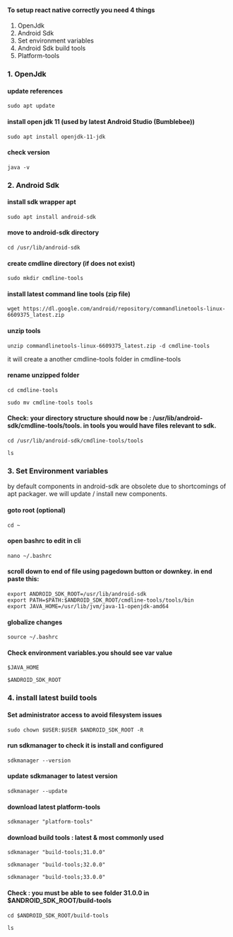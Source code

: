 
#### To setup react native correctly you need 4 things
1. OpenJdk
2. Android Sdk
3. Set environment variables
4. Android Sdk build tools
5. Platform-tools

### 1. OpenJdk

#### update references
```
sudo apt update
```

#### install open jdk 11 (used by latest Android Studio (Bumblebee))
```
sudo apt install openjdk-11-jdk

```

#### check version
```
java -v
```

### 2. Android Sdk

#### install sdk wrapper apt
```
sudo apt install android-sdk
```

#### move to android-sdk directory
```
cd /usr/lib/android-sdk
```

#### create cmdline directory (if does not exist)

```
sudo mkdir cmdline-tools
```

#### install latest command line tools (zip file)
```
wget https://dl.google.com/android/repository/commandlinetools-linux-6609375_latest.zip
```

#### unzip tools 
```
unzip commandlinetools-linux-6609375_latest.zip -d cmdline-tools
```
it will create a another cmdline-tools folder in cmdline-tools

#### rename unzipped folder
```
cd cmdline-tools
```
```
sudo mv cmdline-tools tools
```

#### Check: your directory structure should now be : /usr/lib/android-sdk/cmdline-tools/tools. in tools you would have files relevant to sdk.
```
cd /usr/lib/android-sdk/cmdline-tools/tools
```
```
ls
```







### 3. Set Environment variables

by default components in android-sdk are obsolete due to shortcomings of apt packager. we will update / install new components.

#### goto root (optional)
```
cd ~
```

#### open bashrc to edit in cli
```
nano ~/.bashrc
```

#### scroll down to end of file using pagedown button or downkey. in end paste this:
```
export ANDROID_SDK_ROOT=/usr/lib/android-sdk
export PATH=$PATH:$ANDROID_SDK_ROOT/cmdline-tools/tools/bin
export JAVA_HOME=/usr/lib/jvm/java-11-openjdk-amd64
```

#### globalize changes
```
source ~/.bashrc
```

#### Check environment variables.you should see var value
```
$JAVA_HOME
```
```
$ANDROID_SDK_ROOT
```






### 4. install latest build tools

#### Set administrator access to avoid filesystem issues
```
sudo chown $USER:$USER $ANDROID_SDK_ROOT -R
```

#### run sdkmanager to check it is install and configured
```
sdkmanager --version
```


#### update sdkmanager to latest version
```
sdkmanager --update
```

#### download latest platform-tools
```
sdkmanager "platform-tools"
```


#### download build tools : latest & most commonly used
```
sdkmanager "build-tools;31.0.0"
```

```
sdkmanager "build-tools;32.0.0"
```

```
sdkmanager "build-tools;33.0.0"
```


#### Check : you must be able to see folder 31.0.0 in $ANDROID_SDK_ROOT/build-tools
```
cd $ANDROID_SDK_ROOT/build-tools
```
```
ls
```





